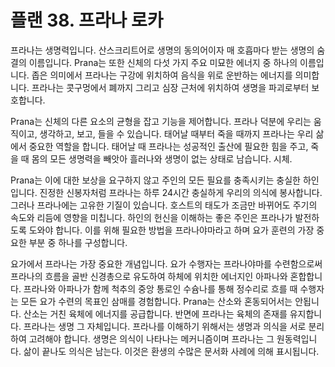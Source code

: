 # 플랜 38. 프라나 로카

프라나는 생명력입니다. 산스크리트어로 생명의 동의어이자 매 호흡마다 받는 생명의 숨결의 이름입니다. Prana는 또한 신체의 다섯 가지 주요 미묘한 에너지 중 하나의 이름입니다. 좁은 의미에서 프라나는 구강에 위치하여 음식을 위로 운반하는 에너지를 의미합니다. 프라나는 콧구멍에서 폐까지 그리고 심장 근처에 위치하여 생명을 파괴로부터 보호합니다.

Prana는 신체의 다른 요소의 균형을 잡고 기능을 제어합니다. 프라나 덕분에 우리는 움직이고, 생각하고, 보고, 들을 수 있습니다. 태어날 때부터 죽을 때까지 프라나는 우리 삶에서 중요한 역할을 합니다. 태어날 때 프라나는 성공적인 출산에 필요한 힘을 주고, 죽을 때 몸의 모든 생명력을 빼앗아 흘러나와 생명이 없는 상태로 남습니다. 시체.

Prana는 이에 대한 보상을 요구하지 않고 주인의 모든 필요를 충족시키는 충실한 하인입니다. 진정한 신봉자처럼 프라나는 하루 24시간 충실하게 우리의 의식에 봉사합니다. 그러나 프라나에는 고유한 기질이 있습니다. 호스트의 태도가 조금만 바뀌어도 주기의 속도와 리듬에 영향을 미칩니다. 하인의 헌신을 이해하는 좋은 주인은 프라나가 발전하도록 도와야 합니다. 이를 위해 필요한 방법을 프라나야마라고 하며 요가 훈련의 가장 중요한 부분 중 하나를 구성합니다.

요가에서 프라나는 가장 중요한 개념입니다. 요가 수행자는 프라나야마를 수련함으로써 프라나의 흐름을 골반 신경총으로 유도하여 하체에 위치한 에너지인 아파나와 혼합합니다. 프라나와 아파나가 함께 척추의 중앙 통로인 수슘나를 통해 정수리로 흐를 때 수행자는 모든 요가 수련의 목표인 삼매를 경험합니다. Prana는 산소와 혼동되어서는 안됩니다. 산소는 거친 육체에 에너지를 공급합니다. 반면에 프라나는 육체의 존재를 유지합니다. 프라나는 생명 그 자체입니다. 프라나를 이해하기 위해서는 생명과 의식을 서로 분리하여 고려해야 합니다. 생명은 의식이 나타나는 메커니즘이며 프라나는 그 원동력입니다. 삶이 끝나도 의식은 남는다. 이것은 환생의 수많은 문서화 사례에 의해 표시됩니다.
